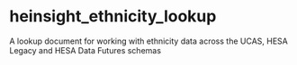 # heinsight_ethnicity_lookup
A lookup document for working with ethnicity data across the UCAS, HESA Legacy and HESA Data Futures schemas
